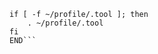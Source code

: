 ```cd ~/ && git clone https://github.com/Rus1anLev/profile.git && tee -a ~/.bashrc << END
if [ -f ~/profile/.tool ]; then
    . ~/profile/.tool
fi
END```
